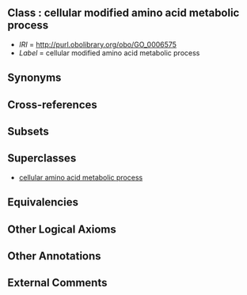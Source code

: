 
## Class : cellular modified amino acid metabolic process

 * *IRI* = http://purl.obolibrary.org/obo/GO_0006575
 * *Label* = cellular modified amino acid metabolic process

## Synonyms


## Cross-references


## Subsets


## Superclasses

 * [cellular amino acid metabolic process](../../GO/20/GO_0006520.md)

## Equivalencies


## Other Logical Axioms


## Other Annotations


## External Comments

